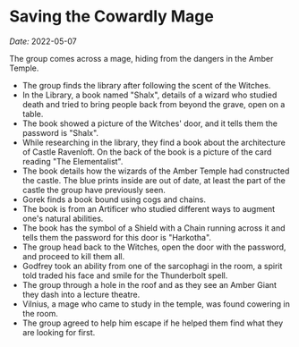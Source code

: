 # Saving the Cowardly Mage

*Date:* 2022-05-07

The group comes across a mage, hiding from the dangers in the Amber Temple.

* The group finds the library after following the scent of the Witches.
* In the Library, a book named "Shalx", details of a wizard who studied death and tried to bring people back from beyond the grave, open on a table.
* The book showed a picture of the Witches' door, and it tells them the password is "Shalx".
* While researching in the library, they find a book about the architecture of Castle Ravenloft. On the back of the book is a picture of the card reading "The Elementalist".
* The book details how the wizards of the Amber Temple had constructed the castle. The blue prints inside are out of date, at least the part of the castle the group have previously seen.
* Gorek finds a book bound using cogs and chains.
* The book is from an Artificer who studied different ways to augment one's natural abilities.
* The book has the symbol of a Shield with a Chain running across it and tells them the password for this door is "Harkotha".
* The group head back to the Witches, open the door with the password, and proceed to kill them all.
* Godfrey took an ability from one of the sarcophagi in the room, a spirit told traded his face and smile for the Thunderbolt spell.
* The group through a hole in the roof and as they see an Amber Giant they dash into a lecture theatre.
* Vilnius, a mage who came to study in the temple, was found cowering in the room.
* The group agreed to help him escape if he helped them find what they are looking for first.